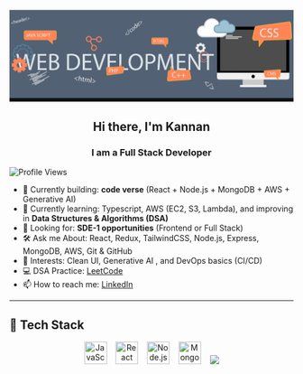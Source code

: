 <!-- Banner -->
![My Banner](https://raw.githubusercontent.com/kannan126/kannan126/main/assets/my-banner.png)

<h2 align="center">Hi there, I'm Kannan</h2>
<h3 align="center">I am a Full Stack Developer</h3>

<!-- Profile Views (left aligned) -->
![Profile Views](https://komarev.com/ghpvc/?username=kannan126&label=Profile%20views&color=0e75b6&style=flat)

<!-- What I'm Doing -->
- 🔭 Currently building: **code verse** (React + Node.js + MongoDB + AWS + Generative AI)  
- 🌱 Currently learning: Typescript, AWS (EC2, S3, Lambda), and improving in **Data Structures & Algorithms (DSA)**  
- 💼 Looking for: **SDE-1 opportunities** (Frontend or Full Stack)  
- 🛠️ Ask me About: React, Redux, TailwindCSS, Node.js, Express, MongoDB, AWS, Git & GitHub  
- 🧠 Interests: Clean UI, Generative AI , and DevOps basics (CI/CD)   
- 💻 DSA Practice: [LeetCode](https://leetcode.com/Kannan-12/)  
- 📫 How to reach me: [LinkedIn](https://www.linkedin.com/in/kannan-k-83a7aa237/)

---

## 🚀 Tech Stack

<p align="center">
  <img src="https://cdn.jsdelivr.net/gh/devicons/devicon/icons/javascript/javascript-original.svg" title="JavaScript" width="40" height="40" />
  &nbsp;&nbsp;
  <img src="https://cdn.jsdelivr.net/gh/devicons/devicon/icons/react/react-original.svg" title="React" width="40" height="40" />
  &nbsp;&nbsp;
  <img src="https://cdn.jsdelivr.net/gh/devicons/devicon/icons/nodejs/nodejs-original.svg" title="Node.js" width="40" height="40" />
  &nbsp;&nbsp;
  <img src="https://cdn.jsdelivr.net/gh/devicons/devicon/icons/mongodb/mongodb-original.svg" title="MongoDB" width="40" height="40" />
  &nbsp;&nbsp;
  <img src=<img src="https://cdn.jsdelivr.net/gh/devicons/devicon/icons/amazonwebservices/amazonwebservices-original.svg" width="50"/>
</p>
